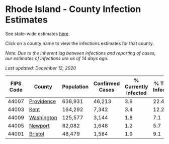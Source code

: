 # Rhode Island - County Infection Estimates

See state-wide estimates [here](/infections/us-ri).

Click on a county name to view the infections estimates for that county.

*Note: Due to the inherent lag between infections and reporting of cases, our estimates of infections are as of 14 days ago.*

*Last updated: December 12, 2020*

|   FIPS Code |                   County |   Population |   Confirmed Cases |   % Currently Infected |   % Total Infected |
|-------------|--------------------------|--------------|-------------------|------------------------|--------------------|
|       44007 | [Providence](providence) |      638,931 |            46,213 |                    3.9 |               22.4 |
|       44003 |             [Kent](kent) |      164,292 |             7,342 |                    3.4 |               12.2 |
|       44009 | [Washington](washington) |      125,577 |             3,144 |                    1.8 |                7.1 |
|       44005 |       [Newport](newport) |       82,082 |             1,648 |                    1.2 |                5.7 |
|       44001 |       [Bristol](bristol) |       48,479 |             1,584 |                    1.9 |                9.1 |